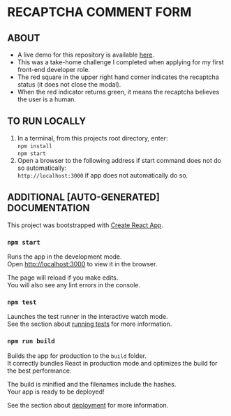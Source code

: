 # RECAPTCHA COMMENT FORM

## ABOUT
- A live demo for this repository is available [here](https://recaptcha-submission-form.hillert.dev).
- This was a take-home challenge I completed when applying for my first front-end developer role.
- The red square in the upper right hand corner indicates the recaptcha status (it does not close the modal).
- When the red indicator returns green, it means the recaptcha believes the user is a human.

## TO RUN LOCALLY
1. In a terminal, from this projects root directory, enter:<br>
    `npm install`</br>
    `npm start`
2. Open a browser to the following address if start command does not do so automatically:<br>
   `http://localhost:3000` if app does not automatically do so.

## ADDITIONAL [AUTO-GENERATED] DOCUMENTATION
This project was bootstrapped with [Create React App](https://github.com/facebook/create-react-app).

### `npm start`

Runs the app in the development mode.<br>
Open [http://localhost:3000](http://localhost:3000) to view it in the browser.

The page will reload if you make edits.<br>
You will also see any lint errors in the console.

### `npm test`

Launches the test runner in the interactive watch mode.<br>
See the section about [running tests](https://facebook.github.io/create-react-app/docs/running-tests) for more information.

### `npm run build`

Builds the app for production to the `build` folder.<br>
It correctly bundles React in production mode and optimizes the build for the best performance.

The build is minified and the filenames include the hashes.<br>
Your app is ready to be deployed!

See the section about [deployment](https://facebook.github.io/create-react-app/docs/deployment) for more information.
